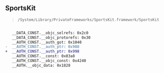 ## SportsKit

> `/System/Library/PrivateFrameworks/SportsKit.framework/SportsKit`

```diff

   __DATA_CONST.__objc_selrefs: 0x2c0
   __DATA_CONST.__objc_protorefs: 0x30
   __AUTH_CONST.__auth_got: 0x1040
-  __AUTH_CONST.__auth_ptr: 0x988
+  __AUTH_CONST.__auth_ptr: 0x998
   __AUTH_CONST.__const: 0x83a8
   __AUTH_CONST.__objc_const: 0x4240
   __AUTH.__objc_data: 0x1828

```
